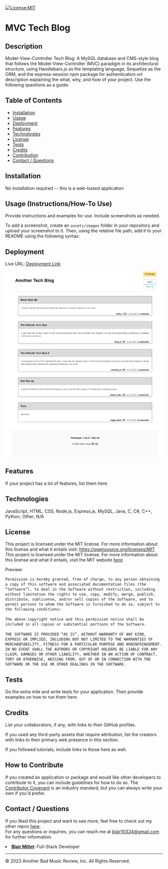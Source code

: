 [![License:MIT](https://img.shields.io/badge/License-MIT-yellow.svg)](https://opensource.org/licenses/MIT)

# MVC Tech Blog

## Description
Model-View-Controller Tech Blog: A MySQL database and CMS-style blog that follows the Model-View-Controller (MVC) paradigm in its architectural structure, using Handlebars.js as the templating language, Sequelize as the ORM, and the express-session npm package for authentication.ort description explaining the what, why, and how of your project. Use the following questions as a guide:


## Table of Contents
- [Installation](#installation)
- [Usage](#usage)
- [Deployment](#deployment)
- [Features](#features)
- [Technologies](#technologies)
- [License](#license)
- [Tests](#tests)
- [Credits](#credits)
- [Contribution](#how-to-contribute)
- [Contact / Questions](#contact--questions)


## Installation
No installation required -- this is a web-based application


## Usage (Instructions/How-To Use)
Provide instructions and examples for use. Include screenshots as needed.

To add a screenshot, create an `assets/images` folder in your repository and upload your screenshot to it. Then, using the relative file path, add it to your README using the following syntax:


## Deployment
Live URL: <a href="deployed link">Deployment Link</a>

<!-- in the parentheses is just the relative path to the screenshot-->
![alt text](assets/images/screenshot.png)


## Features
If your project has a lot of features, list them here.


## Technologies
JavaScript, HTML, CSS, Node.js, Express.js, MySQL, Java, C, C#, C++, Python, Other, N/A


## License
This project is licensed under the MIT license. For more information about this license and what it entails visit: https://opensource.org/licenses/MIT
This project is licensed under the MIT license. For more information about this license and what it entails, visit the MIT website <a href="https://opensource.org/licenses/MIT">here</a>  


Preview:

    Permission is hereby granted, free of charge, to any person obtaining a copy of this software and associated documentation files (the “Software”), to deal in the Software without restriction, including without limitation the rights to use, copy, modify, merge, publish, distribute, sublicense, and/or sell copies of the Software, and to permit persons to whom the Software is furnished to do so, subject to the following conditions:

    The above copyright notice and this permission notice shall be included in all copies or substantial portions of the Software.

    THE SOFTWARE IS PROVIDED “AS IS”, WITHOUT WARRANTY OF ANY KIND, EXPRESS OR IMPLIED, INCLUDING BUT NOT LIMITED TO THE WARRANTIES OF MERCHANTABILITY, FITNESS FOR A PARTICULAR PURPOSE AND NONINFRINGEMENT. IN NO EVENT SHALL THE AUTHORS OR COPYRIGHT HOLDERS BE LIABLE FOR ANY CLAIM, DAMAGES OR OTHER LIABILITY, WHETHER IN AN ACTION OF CONTRACT, TORT OR OTHERWISE, ARISING FROM, OUT OF OR IN CONNECTION WITH THE SOFTWARE OR THE USE OR OTHER DEALINGS IN THE SOFTWARE.



## Tests
Go the extra mile and write tests for your application. Then provide examples on how to run them here.


## Credits
List your collaborators, if any, with links to their GitHub profiles.

If you used any third-party assets that require attribution, list the creators with links to their primary web presence in this section.

If you followed tutorials, include links to those here as well.


## How to Contribute
If you created an application or package and would like other developers to contribute to it, you can include guidelines for how to do so. The [Contributor Covenant](https://www.contributor-covenant.org/) is an industry standard, but you can always write your own if you'd prefer.


## Contact / Questions
  If you liked this project and want to see more, feel free to check out my other repos [here](https://github.com/blairrrrwho).  
  For any questions or inquiries, you can reach me at blair10324@gmail.com for further information.

  <li><strong><a href="https://github.com/blairrrrwho" target="_blank">Blair Millet</a>:</strong> Full-Stack Developer</li>  

- - - - 
© 2023 Another Bad Music Review, Inc. All Rights Reserved.